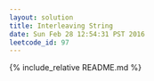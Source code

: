 ```yaml
---
layout: solution
title: Interleaving String
date: Sun Feb 28 12:54:31 PST 2016
leetcode_id: 97
---
```

{% include_relative README.md %}
